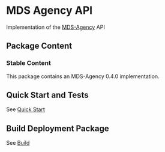 # MDS Agency API
Implementation of the [MDS-Agency](https://github.com/openmobilityfoundation/mobility-data-specification/blob/dev/agency/README.md) API
## Package Content
### Stable Content
This package contains an MDS-Agency 0.4.0 implementation.

## Quick Start and Tests
See [Quick Start](../../README.md#Installation)

## Build Deployment Package
See [Build](../../README.md#Build)